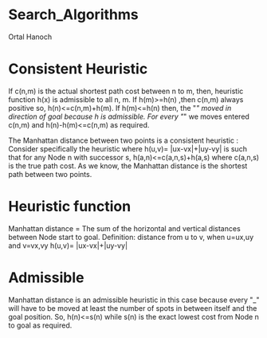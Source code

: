 # Search_Algorithms

Ortal Hanoch

# Consistent Heuristic
If c(n,m) is the actual shortest path cost between n to m,
then, heuristic function h(x) is admissible to all n, m.
If h(m)>=h(n) ,then c(n,m) always positive so, h(n)<=c(n,m)+h(m).
If h(m)<=h(n) then, the "_" moved in direction of goal because h is admissible.
For every "_" we moves entered c(n,m) and h(n)-h(m)<=c(n,m) as required.

The Manhattan distance between two points is a consistent heuristic :
Consider specifically the heuristic where h(u,v)= |ux-vx|+|uy-vy| is such that for any Node n with successor s, h(a,n)<=c(a,n,s)+h(a,s) where c(a,n,s) is the true path cost.
As we know, the Manhattan distance is the shortest path between two points.

# Heuristic function
Manhattan distance = The sum of the horizontal and vertical distances between Node start to goal.
Definition: distance from u to v, when u=ux,uy and v=vx,vy
h(u,v)= |ux-vx|+|uy-vy|


# Admissible
Manhattan distance is an admissible heuristic in this case because every "_" will have to be moved at least the number of spots in between itself and the goal position.
So, h(n)<=s(n) while s(n) is the exact lowest cost from Node n to goal as required.
